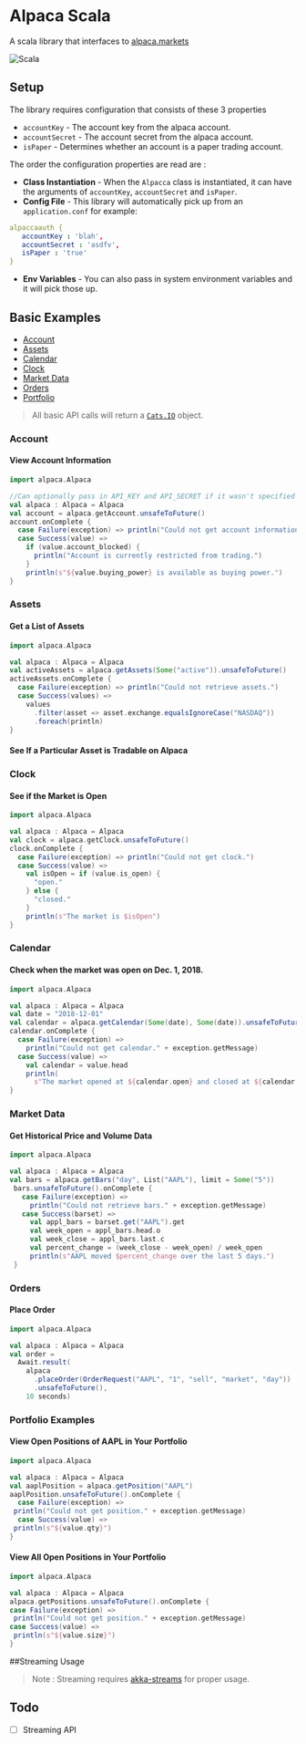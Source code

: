 # Alpaca Scala

A scala library that interfaces to [alpaca.markets](https://alpaca.markets)

![Scala](https://img.shields.io/badge/scala-made--with-red.svg?logo=scala&style=for-the-badge)

## Setup

The library requires configuration that consists of these 3 properties
* `accountKey` - The account key from the alpaca account.
* `accountSecret` - The account secret from the alpaca account.
* `isPaper` - Determines whether an account is a paper trading account.

The order the configuration properties are read are :
 * **Class Instantiation** - When the `Alpacca` class is instantiated, it can have the arguments of `accountKey`, `accountSecret` and `isPaper`.
 * **Config File** - This library will automatically pick up from an `application.conf` for example:
 ```yaml
alpaccaauth {
	accountKey : 'blah',
	accountSecret : 'asdfv',
	isPaper : 'true'
}
```
* **Env Variables** - You can also pass in system environment variables and it will pick those up.

## Basic Examples

* [Account](#account)
* [Assets](#assets)
* [Calendar](#calendar)
* [Clock](#clock)
* [Market Data](#market-data)
* [Orders](#orders)
* [Portfolio](#portfolio-examples)

> All basic API calls will return a [`Cats.IO`](https://typelevel.org/cats-effect/datatypes/io.html) object.

### Account

#### View Account Information

```scala
import alpaca.Alpaca

//Can optionally pass in API_KEY and API_SECRET if it wasn't specified  above.
val alpaca : Alpaca = Alpaca
val account = alpaca.getAccount.unsafeToFuture()
account.onComplete {
  case Failure(exception) => println("Could not get account information")
  case Success(value) => 
	if (value.account_blocked) {
	  println("Account is currently restricted from trading.")
	}
	println(s"${value.buying_power} is available as buying power.")
}
```

### Assets

#### Get a List of Assets

```scala
import alpaca.Alpaca

val alpaca : Alpaca = Alpaca
val activeAssets = alpaca.getAssets(Some("active")).unsafeToFuture()
activeAssets.onComplete {
  case Failure(exception) => println("Could not retrieve assets.")
  case Success(values) =>
	values
	  .filter(asset => asset.exchange.equalsIgnoreCase("NASDAQ"))
	  .foreach(println)
}
```

#### See If a Particular Asset is Tradable on Alpaca

### Clock

#### See if the Market is Open

```scala
import alpaca.Alpaca

val alpaca : Alpaca = Alpaca
val clock = alpaca.getClock.unsafeToFuture()
clock.onComplete {
  case Failure(exception) => println("Could not get clock.")
  case Success(value) =>
	val isOpen = if (value.is_open) {
	  "open."
	} else {
	  "closed."
	}
	println(s"The market is $isOpen")
}
```

### Calendar

#### Check when the market was open on Dec. 1, 2018.

```scala
import alpaca.Alpaca

val alpaca : Alpaca = Alpaca
val date = "2018-12-01"
val calendar = alpaca.getCalendar(Some(date), Some(date)).unsafeToFuture()
calendar.onComplete {
  case Failure(exception) =>
	println("Could not get calendar." + exception.getMessage)
  case Success(value) =>
	val calendar = value.head
	println(
	  s"The market opened at ${calendar.open} and closed at ${calendar.close} on ${date}.")
}
```

### Market Data

#### Get Historical Price and Volume Data

```scala
import alpaca.Alpaca

val alpaca : Alpaca = Alpaca
val bars = alpaca.getBars("day", List("AAPL"), limit = Some("5"))
 bars.unsafeToFuture().onComplete {
   case Failure(exception) =>
	 println("Could not retrieve bars." + exception.getMessage)
   case Success(barset) =>
	 val appl_bars = barset.get("AAPL").get
	 val week_open = appl_bars.head.o
	 val week_close = appl_bars.last.c
	 val percent_change = (week_close - week_open) / week_open
	 println(s"AAPL moved $percent_change over the last 5 days.")
 }
```

### Orders

#### Place Order

```scala
import alpaca.Alpaca

val alpaca : Alpaca = Alpaca
val order =
  Await.result(
	alpaca
	  .placeOrder(OrderRequest("AAPL", "1", "sell", "market", "day"))
	  .unsafeToFuture(),
	10 seconds)
```

### Portfolio Examples

#### View Open Positions of AAPL in Your Portfolio
   
   ```scala
   import alpaca.Alpaca
   
   val alpaca : Alpaca = Alpaca
   val aaplPosition = alpaca.getPosition("AAPL")
   aaplPosition.unsafeToFuture().onComplete {
     case Failure(exception) =>
   	println("Could not get position." + exception.getMessage)
     case Success(value) =>
   	println(s"${value.qty}")
   }
   ```
   
#### View All Open Positions in Your Portfolio
   
   ```scala
import alpaca.Alpaca

val alpaca : Alpaca = Alpaca
alpaca.getPositions.unsafeToFuture().onComplete {
  case Failure(exception) =>
	println("Could not get position." + exception.getMessage)
  case Success(value) =>
	println(s"${value.size}")
}
   ```



##Streaming Usage

>Note : Streaming requires [akka-streams](https://doc.akka.io/docs/akka/2.5/stream/) for proper usage.

###

## Todo

- [ ] Streaming API

